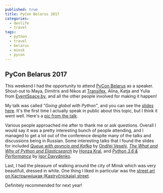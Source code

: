 ```yaml
---
published: true
title: PyCon Belarus 2017
categories:
  - devlife
  - travel
tags:
  - python
  - travel
  - belarus
  - minsk
  - pycon
---
```

## PyCon Belarus 2017

This weekend I had the opportunity to attend [PyCon Belarus](http://by.pycon.org/) as a speaker. Shout-out to Maya, Dimitris and Nikos at [Transifex](https://transifex.com), Alina, Katja and Yulia from [EventSpace.by](http://eventspace.by/), and all the other people involved for making it happen!

My talk was called _"Going global with Python"_, and you can see the [slides here](https://docs.google.com/presentation/d/1EOe0KHOPwX35JFj5ewX-JgNHJxOBFE7wWNFEbCUTMPE/pub?start=false&loop=false&delayms=60000&slide=id.g236391c17530979a_57). It's the first time I actually speak in public about this topic, but I think it went well. Here's a [pic from the talk](https://twitter.com/pyconby/status/827911274000445440).

Various people approached me after to thank me or ask questions. Overall I would say it was a pretty interesting bunch of people attending, and I managed to get a lot out of the conference despite many of the talks and discussions being in Russian. Some interesting talks that I found the slides for included [_Queue with
asyncio and Kafka_](https://docs.google.com/presentation/d/1I1tMVrnoY1BABxLC7QWrGsSd8UTQFvtOjE9nSxCy-dA/edit#slide=id.g20ca561b34_0_1) by [Ondřej Veselý](https://twitter.com/xorwen), [_The What and Why of Python and Elasticsearch_](http://slides.com/honzakral/what-and-why-of-python-elasticsearch#/) by [Honza Kral](https://twitter.com/honzakral), and [_Python 3.6 &
Performance_](http://igordavydenko.com/talks/by-pycon-2017/) by [Igor Davydenko](https://twitter.com/playpausenstop).

Last, I had the pleasure of walking around the city of Minsk which was very beautifull, dressed in white. One thing I liked in particular was the [street art on Кастрычніцкая (Kastryčnickaja) street](https://photos.google.com/share/AF1QipNQAqiHPVKFROCYuuNzWX1fj_0vOl2VpBe7bVUz-X-I2iiznhdJaTjz07UrMCls-g?key=TG5qSnIzQl9rd3M3WFFxZXpvcGxCQWFFZWZZRXRB). 

Definitely recommended for next year!